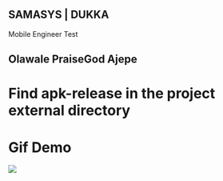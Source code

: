 ## SAMASYS | DUKKA

Mobile Engineer Test

## Olawale PraiseGod Ajepe

# Find apk-release in the project external directory

# Gif Demo
<img src="https://user-images.githubusercontent.com/78100508/153575281-32d8f2d8-fd56-4bd0-905a-0b261a107296.gif"/>




